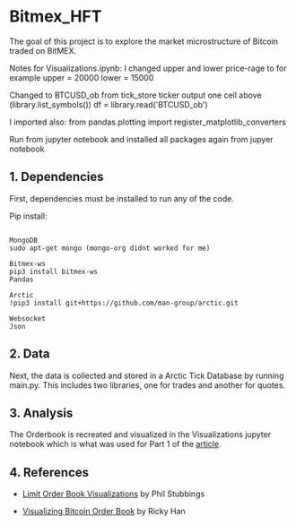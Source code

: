 # Bitmex_HFT

The goal of this project is to explore the market microstructure of Bitcoin traded on BitMEX. 

Notes for Visualizations.ipynb:
I changed upper and lower price-rage to for example
upper = 20000
lower = 15000

Changed to BTCUSD_ob from tick_store ticker output one cell above
(library.list_symbols())
df = library.read('BTCUSD_ob')

I imported also:
from pandas.plotting import register_matplotlib_converters

Run from jupyter notebook and installed all packages again from jupyer notebook

## 1. Dependencies 
First, dependencies must be installed to run any of the code.



Pip install:
```

MongoDB
sudo apt-get mongo (mongo-org didnt worked for me)

Bitmex-ws
pip3 install bitmex-ws
Pandas

Arctic
!pip3 install git+https://github.com/man-group/arctic.git

Websocket
Json

```

## 2. Data
Next, the data is collected and stored in a Arctic Tick Database by running main.py. 
This includes two libraries, one for trades and another for quotes.

## 3. Analysis
The Orderbook is recreated and visualized in the Visualizations jupyter notebook which is what was used for Part 1 of the [article](https://www.linkedin.com/pulse/bitcoin-hft-part-1-data-ob-visualizations-jan-gobeli/?trackingId=s0KMD41VR3a%2B1%2FzlazznvA%3D%3D).


## 4. References

* [Limit Order Book Visualizations](http://parasec.net/transmission/order-book-visualisation/) by Phil Stubbings

* [Visualizing Bitcoin Order Book](https://rickyhan.com/jekyll/update/2017/09/24/visualizing-order-book.html) by Ricky Han
